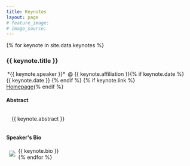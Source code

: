 ```yaml
---
title: Keynotes
layout: page
# feature_image: 
# image_source: 
---
```



{% for keynote in site.data.keynotes %}
<div class="row col-md-12" markdown="1">

<h3><a id="{{keynote.title|slugify}}"></a>{{ keynote.title }}</h3>
<span class="glyphicon glyphicon-user" aria-hidden="true"></span> <span style="padding:.2em;" class="bg-info">*{{ keynote.speaker }}*</span> <span class="text-muted">@ {{ keynote.affiliation }}</span>{% if keynote.date %}
<br><span class="glyphicon glyphicon-calendar" aria-hidden="true"></span> 
{{ keynote.date }}
{% endif %}
{% if keynote.link %}<br><span class="glyphicon glyphicon-bookmark" aria-hidden="true"></span> <a href="{{ keynote.link }}">Homepage</a>{% endif %}

<div class="col-md-7">
<h4>Abstract</h4> 

<div style="margin-top:.5em; padding:1em;" class="bg-info text-justify" markdown="1">
{{ keynote.abstract }}
</div>
</div>
<div class="col-md-5">

<h4>Speaker's Bio</h4>

<div class="text-muted text-justify">
<img class="img-thumbnail" style="margin:8px;max-width:120px;height:auto" align="left" src="{{ 'assets/images/speakers/' | append: keynote.picture | relative_url }}">
{{ keynote.bio }}
</div>
</div>
</div>
{% endfor %}

<div style="height:4em;" class="row col-md-12"></div>
